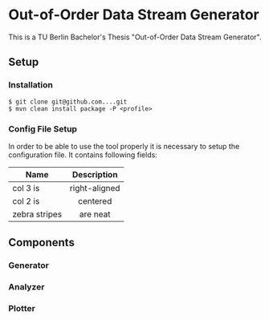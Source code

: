 # Out-of-Order Data Stream Generator

This is a TU Berlin Bachelor's Thesis "Out-of-Order Data Stream Generator". 

## Setup
### Installation
```
$ git clone git@github.com....git
$ mvn clean install package -P <profile>
  ```

### Config File Setup
In order to be able to use the tool properly it is necessary to setup the configuration file. 
It contains following fields:

| Name          | Description   | 
| ------------- |:-------------:| 
| col 3 is      | right-aligned | 
| col 2 is      | centered      |   
| zebra stripes | are neat      |   

## Components
### Generator
### Analyzer
### Plotter 
